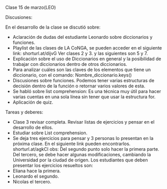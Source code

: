  Clase 15 de marzo(LEO)
 
Discusiones:

En el desarrollo de la clase se discutió sobre:
* Aclaración de dudas del estudiante Leonardo sobre diccionarios y funciones.
* Playlist de las clases de LA CoNGA, se pueden acceder en el siguiente link:
shorturl.at/dijvG
Ver clases 2 y 3. y las siguientes son 5 y 7.
* Explicación sobre el uso de Diccionarios en general y la posibilidad de trabajar con diccionarios dentro de otros diccionarios.
* Para analizar cuáles son las claves de los elementos que tiene un diccionario, con el comando: Nombre_diccionario.keys()
* Discusiones sobre funciones. Podemos tener varias estructuras de decisión dentro de la función o retornar varios valores de esta.
* Se habló sobre list comprehension: Es una técnica muy útil para hacer varias cuentas en una sola línea sin tener que usar la estructura for.
* Aplicación de quiz.


Tareas y deberes:

* Clase 3 revisar completa. Revisar listas de ejercicios y pensar en el desarrollo de ellos.
* Estudiar sobre List comprehension.
* Se deja tres ejercicios para pensar y 3 personas lo presentan en la próxima clase. En el siguiente link pueden encontrarlos.
shorturl.at/agkCI
obs: Del segundo punto solo hacer la primera parte. Del tercero, se debe hacer algunas modificaciones, cambiando la Universidad por la ciudad de origen.
Los estudiantes que deben presentar los ejercicios resueltos son:
* Eliana hace la primera.
* Leonardo el segundo.
* Nicolas el tercero.

